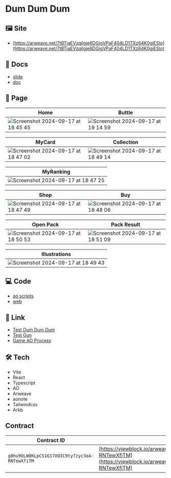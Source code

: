 # Dum Dum Dum

## 🖼️ Site

- [https://arweave.net/7tBTjaEVzqjlgje6DGigVPaF404LD1TXz64K0giESlo](https://arweave.net/7tBTjaEVzqjlgje6DGigVPaF404LD1TXz64K0giESlo)

## 📜 Docs

- [slide](https://github.com/cardene777/dum-dum-dum/blob/main/docs/slide.pdf)
- [doc](https://github.com/cardene777/dum-dum-dum/blob/main/docs/doc.md)

## 📄 Page

| Home | Buttle |
| ---- | ---- |
| ![Screenshot 2024-09-17 at 18 45 45](https://github.com/user-attachments/assets/be7af77c-87ce-4440-bb7d-559de020d8b8) | ![Screenshot 2024-09-17 at 19 14 59](https://github.com/user-attachments/assets/f37e934a-2bb9-4360-9dbc-74f679af517b) |

| MyCard | Collection |
| ---- | ---- |
| ![Screenshot 2024-09-17 at 18 47 02](https://github.com/user-attachments/assets/4dfcccb4-37eb-4791-9232-1b02fecd90aa) | ![Screenshot 2024-09-17 at 18 49 14](https://github.com/user-attachments/assets/2c8bd7f5-e6de-4f19-915e-5e887331c069) |

| MyRanking |
| ---- |
| ![Screenshot 2024-09-17 at 18 47 25](https://github.com/user-attachments/assets/a8d71777-aa20-4caf-b448-3fdffc459265) |

| Shop | Buy |
| ---- | ---- |
| ![Screenshot 2024-09-17 at 18 47 49](https://github.com/user-attachments/assets/9f9e74cb-c4e0-4dad-b96c-e5a521fdeca6) | ![Screenshot 2024-09-17 at 18 48 06](https://github.com/user-attachments/assets/e0d840e1-2e35-439e-827a-e6cba16d7e05) |

| Open Pack | Pack Result |
| ---- | ---- |
| ![Screenshot 2024-09-17 at 18 50 53](https://github.com/user-attachments/assets/d45f1aa8-aca6-42b0-bc9f-6ba6f58da047) | ![Screenshot 2024-09-17 at 18 51 09](https://github.com/user-attachments/assets/08b473a5-df40-4c79-b471-63e52589bb66) |

| Illustrations |
| ---- |
| ![Screenshot 2024-09-17 at 18 49 43](https://github.com/user-attachments/assets/132b2a01-9456-4b80-a65d-33c7423af10c) |

## 💻 Code

- [ao scripts](src/lua-scripts)
- [web](src/web)

## 🔗 Link

- [Test Dum Dum Dum](https://bazar.arweave.dev/#/collection/CoqeBSfYjsYPrVDZUxlpS5n39UAlkrz6jRCNJWpiINA/assets/)
- [Test Gun](https://bazar.arweave.dev/#/collection/XrxQde5ccu_X7dxP9NwmhI8PQkSQs8EWpltkOcPhWQE)
- [Game AO Process](https://www.ao.link/#/entity/89HBqWgMIm0lj8z9-i5BX9g4K4cYo2VvkVFkf-oLIbs)

## 🛠️ Tech

- Vite
- React
- Typescript
- AO
- Arweave
- aonote
- Tailwindcss
- Arkb

## Contract

| Contract ID | Explorer |
| ----------- | -------- |
| `g8hu9OLW0KLpCS1G17XOIC9ty7zyc3oA-RNTewXfiTM` | [https://viewblock.io/arweave/tx/g8hu9OLW0KLpCS1G17XOIC9ty7zyc3oA-RNTewXfiTM](https://viewblock.io/arweave/tx/g8hu9OLW0KLpCS1G17XOIC9ty7zyc3oA-RNTewXfiTM) |
